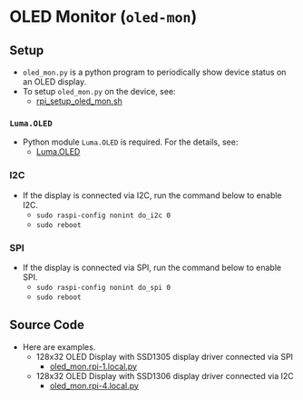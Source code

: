 # OLED Monitor (`oled-mon`)

## Setup

- `oled_mon.py` is a python program to periodically show device status on an OLED display.
- To setup `oled_mon.py` on the device, see:
  - [rpi_setup_oled_mon.sh](../../rpi_setup_oled_mon.sh)

### `Luma.OLED`

- Python module `Luma.OLED` is required. For the details, see:
  - [Luma.OLED](<luma.oled.md>)

### I2C

- If the display is connected via I2C, run the command below to enable I2C.
  - `sudo raspi-config nonint do_i2c 0`
  - `sudo reboot`

### SPI

- If the display is connected via SPI, run the command below to enable SPI.
  - `sudo raspi-config nonint do_spi 0`
  - `sudo reboot`

## Source Code

- Here are examples.
  - 128x32 OLED Display with SSD1305 display driver connected via SPI
    - [oled_mon.rpi-1.local.py](oled_mon.rpi-1.local.py)
  - 128x32 OLED Display with SSD1306 display driver connected via I2C
    - [oled_mon.rpi-4.local.py](oled_mon.rpi-4.local.py)
